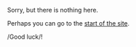 Sorry, but there is nothing here.

Perhaps you can go to the [start of the site](alexati.github.io).

/Good luck/!
